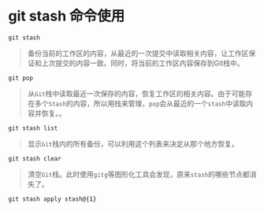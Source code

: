 # git stash 命令使用

```
git stash
```
>备份当前的工作区的内容，从最近的一次提交中读取相关内容，让工作区保证和上次提交的内容一致。同时，将当前的工作区内容保存到Git栈中。

```
git pop
```
>从```Git```栈中读取最近一次保存的内容，恢复工作区的相关内容。由于可能存在多个```Stash```的内容，所以用栈来管理，```pop```会从最近的一个```stash```中读取内容并恢复。。
```
git stash list
```
>显示```Git```栈内的所有备份，可以利用这个列表来决定从那个地方恢复。
```
git stash clear
```
>清空```Git```栈。此时使用```gitg```等图形化工具会发现，原来```stash```的哪些节点都消失了。


```
git stash apply stash@{1}
```

